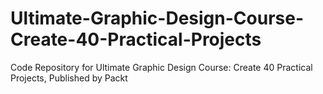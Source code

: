 # Ultimate-Graphic-Design-Course-Create-40-Practical-Projects
Code Repository for Ultimate Graphic Design Course: Create 40 Practical Projects, Published by Packt
